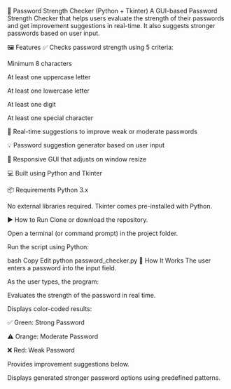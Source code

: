 🔐 Password Strength Checker (Python + Tkinter)
A GUI-based Password Strength Checker that helps users evaluate the strength of their passwords and get improvement suggestions in real-time. It also suggests stronger passwords based on user input.

🖼️ Features
✅ Checks password strength using 5 criteria:

Minimum 8 characters

At least one uppercase letter

At least one lowercase letter

At least one digit

At least one special character

💬 Real-time suggestions to improve weak or moderate passwords

💡 Password suggestion generator based on user input

📏 Responsive GUI that adjusts on window resize

💻 Built using Python and Tkinter

📦 Requirements
Python 3.x

No external libraries required. Tkinter comes pre-installed with Python.

▶️ How to Run
Clone or download the repository.

Open a terminal (or command prompt) in the project folder.

Run the script using Python:

bash
Copy
Edit
python password_checker.py
🧠 How It Works
The user enters a password into the input field.

As the user types, the program:

Evaluates the strength of the password in real time.

Displays color-coded results:

✅ Green: Strong Password

⚠ Orange: Moderate Password

❌ Red: Weak Password

Provides improvement suggestions below.

Displays generated stronger password options using predefined patterns.
